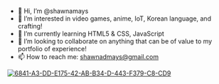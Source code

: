 - 👋 Hi, I’m @shawnamays
- 👀 I’m interested in video games, anime, IoT, Korean language, and crafting!
- 🌱 I’m currently learning HTML5 & CSS, JavaScript
- 💞️ I’m looking to collaborate on anything that can be of value to my portfolio of experience!
- 📫 How to reach me: shawnadmays@gmail.com


<a href="https://imgbb.com/"><img src="https://i.ibb.co/47pX7Dq/6841-A3-DD-E175-42-AB-B34-D-443-F379-C8-CD9.png" alt="6841-A3-DD-E175-42-AB-B34-D-443-F379-C8-CD9" border="0"></a><br />

<!---
shawnamays/shawnamays is a ✨ special ✨ repository because its `README.md` (this file) appears on your GitHub profile.
You can click the Preview link to take a look at your changes.
--->
